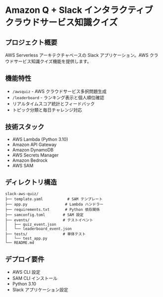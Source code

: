 # Amazon Q + Slack インタラクティブクラウドサービス知識クイズ

## プロジェクト概要
AWS Serverless アーキテクチャベースの Slack アプリケーション。AWS クラウドサービス知識クイズ機能を提供します。

## 機能特性
- `/awsquiz` - AWS クラウドサービス多択問題生成
- `/leaderboard` - ランキング表示と個人順位確認
- リアルタイムスコア統計とフィードバック
- トピック分類と毎日チャレンジ対応

## 技術スタック
- AWS Lambda (Python 3.10)
- Amazon API Gateway
- Amazon DynamoDB
- AWS Secrets Manager
- Amazon Bedrock
- AWS SAM

## ディレクトリ構造
```
slack-aws-quiz/
├── template.yaml           # SAM テンプレート
├── app.py                 # Lambda ハンドラー
├── requirements.txt       # Python 依存関係
├── samconfig.toml        # SAM 設定
├── events/               # テストイベント
│   ├── quiz_event.json
│   └── leaderboard_event.json
├── tests/                # 単体テスト
│   └── test_app.py
└── README.md
```

## デプロイ要件
- AWS CLI 設定
- SAM CLI インストール
- Python 3.10
- Slack アプリケーション設定